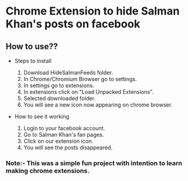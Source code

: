 # Chrome Extension to hide Salman Khan's posts on facebook

## How to use??

  * Steps to install
    1. Download HideSalmanFeeds folder.
    2. In Chrome/Chromium Browser go to settings.
    3. In settings go to extensions.
    4. In extensions click on "Load Unpacked Extensions".
    5. Selected downloaded folder.
    6. You will see a new icon now appearing on chrome browser.

 * How to see it working
    1. Login to your facebook account.
    2. Go to Salman Khan's fan pages.
    3. Click on our extension icon.
    4. You will see the posts disappeared.
   
### Note:- This was a simple fun project with intention to learn making chrome extensions.


   
   
   
